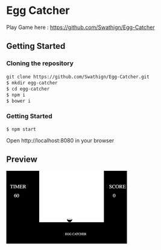 # Egg Catcher

Play Game here : https://github.com/Swathign/Egg-Catcher

## Getting Started
### Cloning the repository 
```
git clone https://github.com/Swathign/Egg-Catcher.git
$ mkdir egg-catcher
$ cd egg-catcher
$ npm i
$ bower i
```


### Getting Started
```
$ npm start
```
Open http://localhost:8080 in your browser

## Preview
![Alt Text](EggCatcher-Gif.gif)
